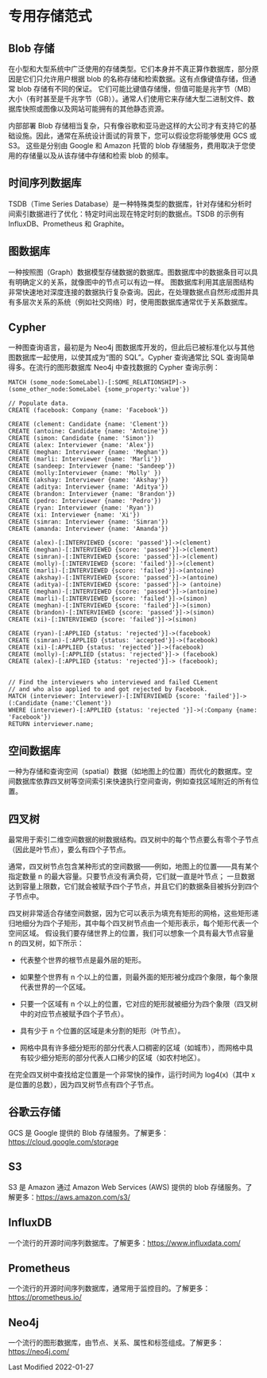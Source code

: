 # 专用存储范式

## Blob 存储

在小型和大型系统中广泛使用的存储类型。它们本身并不真正算作数据库，部分原因是它们只允许用户根据 blob 的名称存储和检索数据。这有点像键值存储，但通常 blob 存储有不同的保证。
它们可能比键值存储慢，但值可能是兆字节（MB）大小（有时甚至是千兆字节（GB））。通常人们使用它来存储大型二进制文件、数据库快照或图像以及网站可能拥有的其他静态资源。

内部部署 Blob 存储相当复杂，只有像谷歌和亚马逊这样的大公司才有支持它的基础设施。因此，通常在系统设计面试的背景下，您可以假设您将能够使用 GCS 或 S3。
这些是分别由 Google 和 Amazon 托管的 blob 存储服务，费用取决于您使用的存储量以及从该存储中存储和检索 blob 的频率。

## 时间序列数据库

TSDB（Time Series Database）是一种特殊类型的数据库，针对存储和分析时间索引数据进行了优化：特定时间出现在特定时刻的数据点。TSDB 的示例有 InfluxDB、Prometheus 和 Graphite。

## 图数据库

一种按照图（Graph）数据模型存储数据的数据库。图数据库中的数据条目可以具有明确定义的关系，就像图中的节点可以有边一样。
图数据库利用其底层图结构非常快速地对深度连接的数据执行复杂查询。因此，在处理数据点自然形成图并具有多层次关系的系统（例如社交网络）时，使用图数据库通常优于关系数据库。

## Cypher

一种图查询语言，最初是为 Neo4j 图数据库开发的，但此后已被标准化以与其他图数据库一起使用，以使其成为“图的 SQL”。Cypher 查询通常比 SQL 查询简单得多。在流行的图形数据库 Neo4j 中查找数据的 Cypher 查询示例：

```cypher
MATCH (some_node:SomeLabel)-[:SOME_RELATIONSHIP]->(some_other_node:SomeLabel {some_property:'value'})
```

```cypher
// Populate data.
CREATE (facebook: Company {name: 'Facebook'})

CREATE (clement: Candidate {name: 'Clement'})
CREATE (antoine: Candidate {name: 'Antoine'})
CREATE (simon: Candidate {name: 'Simon'})
CREATE (alex: Interviewer {name: 'Alex'})
CREATE (meghan: Interviewer {name: 'Meghan'})
CREATE (marli: Interviewer {name: 'Marli'})
CREATE (sandeep: Interviewer {name: 'Sandeep'})
CREATE (molly:Interviewer {name: 'Molly' })
CREATE (akshay: Interviewer {name: 'Akshay'})
CREATE (aditya: Interviewer {name: 'Aditya'})
CREATE (brandon: Interviewer {name: 'Brandon'})
CREATE (pedro: Interviewer {name: 'Pedro'})
CREATE (ryan: Interviewer {name: 'Ryan'})
CREATE (xi: Interviewer {name: 'Xi'})
CREATE (simran: Interviewer {name: 'Simran'})
CREATE (amanda: Interviewer {name: 'Amanda'})

CREATE (alex)-[:INTERVIEWED {score: 'passed'}]->(clement)
CREATE (meghan)-[:INTERVIEWED {score: 'passed'}]->(clement)
CREATE (simran)-[:INTERVIEWED {score: 'passed'}]->(clement)
CREATE (molly)-[:INTERVIEWED {score: 'failed'}]->(clement)
CREATE (marli)-[:INTERVIEWED {score: 'failed'}]->(antoine)
CREATE (akshay)-[:INTERVIEWED {score: 'passed'}]->(antoine)
CREATE (aditya)-[:INTERVIEWED {score: 'passed'}]-> (antoine)
CREATE (meghan)-[:INTERVIEWED {score: 'passed'}]->(antoine)
CREATE (marli)-[:INTERVIEWED {score: 'failed'}]->(simon)
CREATE (meghan)-[:INTERVIEWED {score: 'failed'}]->(simon)
CREATE (brandon)-[:INTERVIEWED {score: 'passed'}]->(simon)
CREATE (xi)-[:INTERVIEWED {score: 'failed'}]->(simon)

CREATE (ryan)-[:APPLIED {status: 'rejected'}]->(facebook)
CREATE (simran)-[:APPLIED {status: 'accepted'}]->(facebook)
CREATE (xi)-[:APPLIED {status: 'rejected'}]->(facebook)
CREATE (molly)-[:APPLIED {status: 'rejected'}]-> (facebook)
CREATE (alex)-[:APPLIED {status: 'rejected'}]-> (facebook);


// Find the interviewers who interviewed and failed CLement
// and who also applied to and got rejected by Facebook.
MATCH (interviewer: Interviewer)-[:INTERVIEWED {score: 'failed'}]->(:Candidate {name:'Clement'})
WHERE (interviewer)-[:APPLIED {status: 'rejected '}]->(:Company {name: 'Facebook'})
RETURN interviewer.name;
```

## 空间数据库

一种为存储和查询空间（spatial）数据（如地图上的位置）而优化的数据库。空间数据库依靠四叉树等空间索引来快速执行空间查询，例如查找区域附近的所有位置。

## 四叉树

最常用于索引二维空间数据的树数据结构。四叉树中的每个节点要么有零个子节点（因此是叶节点），要么有四个子节点。

通常，四叉树节点包含某种形式的空间数据——例如，地图上的位置——具有某个指定数量 n 的最大容量。只要节点没有满负荷，它们就一直是叶节点；
一旦数据达到容量上限数，它们就会被赋予四个子节点，并且它们的数据条目被拆分到四个子节点中。

四叉树非常适合存储空间数据，因为它可以表示为填充有矩形的网格，这些矩形递归地细分为四个子矩形，其中每个四叉树节点由一个矩形表示，每个矩形代表一个空间区域。
假设我们要存储世界上的位置，我们可以想象一个具有最大节点容量 n 的四叉树，如下所示：

- 代表整个世界的根节点是最外层的矩形。

- 如果整个世界有 n 个以上的位置，则最外面的矩形被分成四个象限，每个象限代表世界的一个区域。

- 只要一个区域有 n 个以上的位置，它对应的矩形就被细分为四个象限（四叉树中的对应节点被赋予四个子节点）。

- 具有少于 n 个位置的区域是未分割的矩形（叶节点）。

- 网格中具有许多细分矩形的部分代表人口稠密的区域（如城市），而网格中具有较少细分矩形的部分代表人口稀少的区域（如农村地区）。

在完全四叉树中查找给定位置是一个非常快的操作，运行时间为 log4(x)（其中 x 是位置的总数），因为四叉树节点有四个子节点。

## 谷歌云存储

GCS 是 Google 提供的 Blob 存储服务。了解更多：https://cloud.google.com/storage

## S3

S3 是 Amazon 通过 Amazon Web Services (AWS) 提供的 blob 存储服务。了解更多：https://aws.amazon.com/s3/

## InfluxDB

一个流行的开源时间序列数据库。了解更多：https://www.influxdata.com/

## Prometheus

一个流行的开源时间序列数据库，通常用于监控目的。了解更多：https://prometheus.io/

## Neo4j

一个流行的图形数据库，由节点、关系、属性和标签组成。了解更多：https://neo4j.com/

Last Modified 2022-01-27
